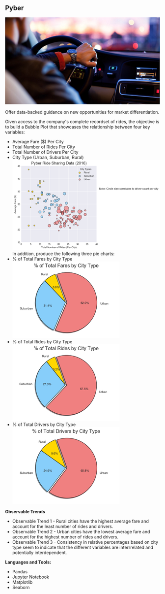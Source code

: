 ## Pyber

![pyber0](Images/pyber0.png)

Offer data-backed guidance on new opportunities for market differentiation.

Given access to the company's complete recordset of rides, the objective is to build a Bubble Plot that showcases the relationship between four key variables:
- Average Fare ($) Per City
- Total Number of Rides Per City
- Total Number of Drivers Per City
- City Type (Urban, Suburban, Rural)
![pyber1](Images/pyber1.png)
In addition, produce the following three pie charts:
- % of Total Fares by City Type
![pyber2](Images/pyber2.png)
- % of Total Rides by City Type
![pyber3](Images/pyber3.png)
- % of Total Drivers by City Type
![pyber4](Images/pyber4.png)

**Observable Trends**
- Observable Trend 1 - Rural cities have the highest average fare and account for the least number of rides and drivers.
- Observable Trend 2 - Urban cities have the lowest average fare and account for the highest number of rides and drivers.
- Observable Trend 3 - Consistency in relative percentages based on city type seem to indicate that the different variables are interrrelated and potentially interdependent.

**Languages and Tools:**
- Pandas
- Jupyter Notebook
- Matplotlib
- Seaborn

